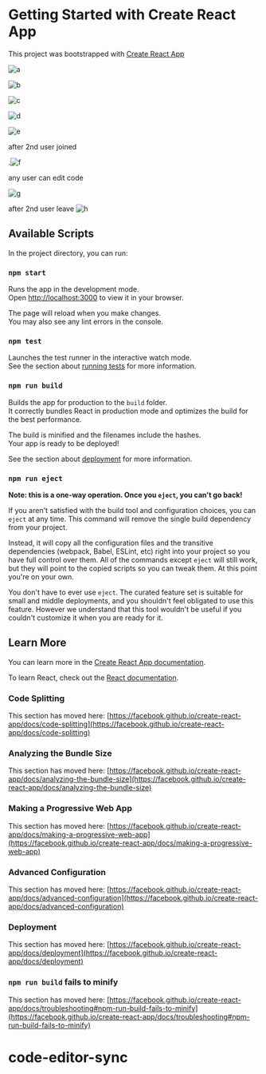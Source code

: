 # Getting Started with Create React App

This project was bootstrapped with [Create React App](https://github.com/facebook/create-react-app)

![a](https://user-images.githubusercontent.com/107416996/205561065-1756ff90-644b-4091-a5e1-544682e8309c.png)

![b](https://user-images.githubusercontent.com/107416996/205560996-bc53e02d-55c5-4d69-8690-94209ec95f96.png)

![c](https://user-images.githubusercontent.com/107416996/205561013-6f16e1cc-4dbe-453e-b506-488d84164dcf.png)

![d](https://user-images.githubusercontent.com/107416996/205561084-c3121d48-b7b6-4883-95ac-356f3fc4157a.png)

![e](https://user-images.githubusercontent.com/107416996/205561104-21fb8165-428c-4307-8573-69b14856088d.png)

after 2nd user joined

.![f](https://user-images.githubusercontent.com/107416996/205560651-7a324677-c295-47a1-9ed5-60de5c1ddb1a.png)

any user can edit code

![g](https://user-images.githubusercontent.com/107416996/205560657-0df4ae28-97a7-4a9c-803d-77110c0619a9.PNG)

after 2nd user leave
![h](https://user-images.githubusercontent.com/107416996/205560664-c8a816b3-6a4d-4146-be58-0ae22306bc23.PNG)

## Available Scripts

In the project directory, you can run:

### `npm start`

Runs the app in the development mode.\
Open [http://localhost:3000](http://localhost:3000) to view it in your browser.

The page will reload when you make changes.\
You may also see any lint errors in the console.

### `npm test`

Launches the test runner in the interactive watch mode.\
See the section about [running tests](https://facebook.github.io/create-react-app/docs/running-tests) for more information.

### `npm run build`

Builds the app for production to the `build` folder.\
It correctly bundles React in production mode and optimizes the build for the best performance.

The build is minified and the filenames include the hashes.\
Your app is ready to be deployed!

See the section about [deployment](https://facebook.github.io/create-react-app/docs/deployment) for more information.

### `npm run eject`

**Note: this is a one-way operation. Once you `eject`, you can't go back!**

If you aren't satisfied with the build tool and configuration choices, you can `eject` at any time. This command will remove the single build dependency from your project.

Instead, it will copy all the configuration files and the transitive dependencies (webpack, Babel, ESLint, etc) right into your project so you have full control over them. All of the commands except `eject` will still work, but they will point to the copied scripts so you can tweak them. At this point you're on your own.

You don't have to ever use `eject`. The curated feature set is suitable for small and middle deployments, and you shouldn't feel obligated to use this feature. However we understand that this tool wouldn't be useful if you couldn't customize it when you are ready for it.

## Learn More

You can learn more in the [Create React App documentation](https://facebook.github.io/create-react-app/docs/getting-started).

To learn React, check out the [React documentation](https://reactjs.org/).

### Code Splitting

This section has moved here: [https://facebook.github.io/create-react-app/docs/code-splitting](https://facebook.github.io/create-react-app/docs/code-splitting)

### Analyzing the Bundle Size

This section has moved here: [https://facebook.github.io/create-react-app/docs/analyzing-the-bundle-size](https://facebook.github.io/create-react-app/docs/analyzing-the-bundle-size)

### Making a Progressive Web App

This section has moved here: [https://facebook.github.io/create-react-app/docs/making-a-progressive-web-app](https://facebook.github.io/create-react-app/docs/making-a-progressive-web-app)

### Advanced Configuration

This section has moved here: [https://facebook.github.io/create-react-app/docs/advanced-configuration](https://facebook.github.io/create-react-app/docs/advanced-configuration)

### Deployment

This section has moved here: [https://facebook.github.io/create-react-app/docs/deployment](https://facebook.github.io/create-react-app/docs/deployment)

### `npm run build` fails to minify

This section has moved here: [https://facebook.github.io/create-react-app/docs/troubleshooting#npm-run-build-fails-to-minify](https://facebook.github.io/create-react-app/docs/troubleshooting#npm-run-build-fails-to-minify)
# code-editor-sync
